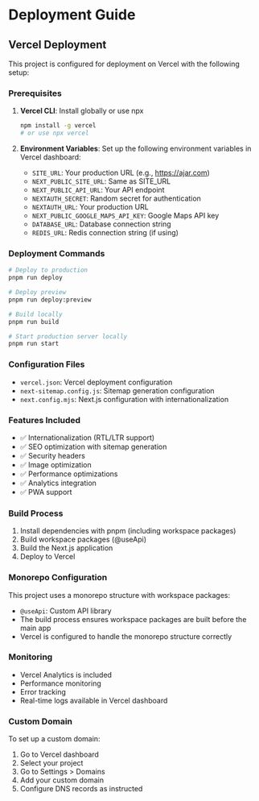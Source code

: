 # Deployment Guide

## Vercel Deployment

This project is configured for deployment on Vercel with the following setup:

### Prerequisites

1. **Vercel CLI**: Install globally or use npx
   ```bash
   npm install -g vercel
   # or use npx vercel
   ```

2. **Environment Variables**: Set up the following environment variables in Vercel dashboard:
   - `SITE_URL`: Your production URL (e.g., https://ajar.com)
   - `NEXT_PUBLIC_SITE_URL`: Same as SITE_URL
   - `NEXT_PUBLIC_API_URL`: Your API endpoint
   - `NEXTAUTH_SECRET`: Random secret for authentication
   - `NEXTAUTH_URL`: Your production URL
   - `NEXT_PUBLIC_GOOGLE_MAPS_API_KEY`: Google Maps API key
   - `DATABASE_URL`: Database connection string
   - `REDIS_URL`: Redis connection string (if using)

### Deployment Commands

```bash
# Deploy to production
pnpm run deploy

# Deploy preview
pnpm run deploy:preview

# Build locally
pnpm run build

# Start production server locally
pnpm run start
```

### Configuration Files

- `vercel.json`: Vercel deployment configuration
- `next-sitemap.config.js`: Sitemap generation configuration
- `next.config.mjs`: Next.js configuration with internationalization

### Features Included

- ✅ Internationalization (RTL/LTR support)
- ✅ SEO optimization with sitemap generation
- ✅ Security headers
- ✅ Image optimization
- ✅ Performance optimizations
- ✅ Analytics integration
- ✅ PWA support

### Build Process

1. Install dependencies with pnpm (including workspace packages)
2. Build workspace packages (@useApi)
3. Build the Next.js application
4. Deploy to Vercel

### Monorepo Configuration

This project uses a monorepo structure with workspace packages:
- `@useApi`: Custom API library
- The build process ensures workspace packages are built before the main app
- Vercel is configured to handle the monorepo structure correctly

### Monitoring

- Vercel Analytics is included
- Performance monitoring
- Error tracking
- Real-time logs available in Vercel dashboard

### Custom Domain

To set up a custom domain:
1. Go to Vercel dashboard
2. Select your project
3. Go to Settings > Domains
4. Add your custom domain
5. Configure DNS records as instructed
